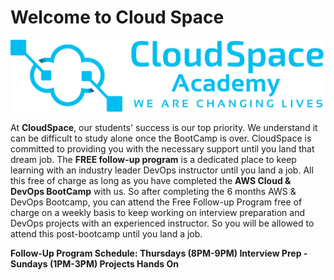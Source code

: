 # **Welcome to Cloud Space**





![Alt text](image.png)

 At **CloudSpace**, our students' success is our top priority. We understand it can be difficult to study alone once the BootCamp is over. CloudSpace is committed to providing you with the necessary support until you land that dream job. The **FREE follow-up program** is a dedicated place to keep learning with an industry leader DevOps instructor until you land a job. All this free of charge as long as you have completed the **AWS Cloud & DevOps BootCamp** with us. So after completing the 6 months AWS & DevOps Bootcamp, you can attend the Free Follow-up Program free of charge on a weekly basis to keep working on interview preparation and DevOps projects with an experienced instructor. So you will be allowed to attend this post-bootcamp until you land a job.

**Follow-Up Program Schedule: Thursdays (8PM-9PM) Interview Prep - Sundays (1PM-3PM) Projects Hands On**